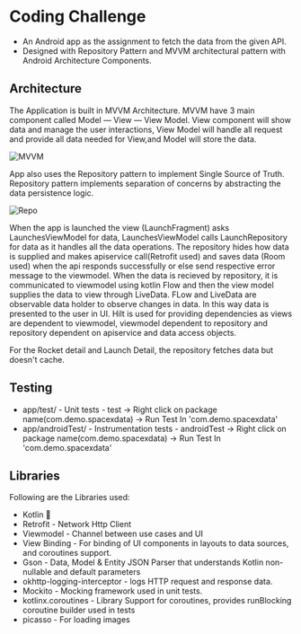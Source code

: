 # Coding Challenge

* An Android app as the assignment to fetch the data from the given API. 
* Designed with Repository Pattern and MVVM architectural pattern with Android Architecture Components.

## Architecture
The Application is built in MVVM Architecture.
MVVM have 3 main component called Model — View — View Model. View component will show data and manage the user interactions, View Model will handle all request
and provide all data needed for View,and Model will store the data.

![MVVM](https://upload.wikimedia.org/wikipedia/commons/8/87/MVVMPattern.png)

App also uses the Repository pattern to implement Single Source of Truth. Repository pattern implements separation of concerns by abstracting the data persistence logic.

![Repo](https://developer.android.com/topic/libraries/architecture/images/final-architecture.png)

When the app is launched the view (LaunchFragment) asks LaunchesViewModel for data, LaunchesViewModel calls LaunchRepository for data as it handles all the data operations. The repository hides how data is supplied and makes apiservice call(Retrofit used) and saves data (Room used) when the api responds successfully or else send respective error message to the viewmodel. 
When the data is recieved by repository, it is communicated to viewmodel using kotlin Flow and then the view model supplies the data to view through LiveData. FLow and LiveData are observable data holder to observe changes in data. In this way data is presented to the user in UI. 
Hilt is used for providing dependencies as views are dependent to viewmodel, viewmodel dependent to repository and repository dependent on apiservice and data access objects.

For the Rocket detail and Launch Detail, the repository fetches data but doesn't cache.

## Testing
* app/test/ - Unit tests - test -> Right click on package name(com.demo.spacexdata) -> Run Test In 'com.demo.spacexdata'
* app/androidTest/ - Instrumentation tests - androidTest -> Right click on package name(com.demo.spacexdata) -> Run Test In 'com.demo.spacexdata'

## Libraries
Following are the Libraries used:
* Kotlin 💎
* Retrofit - Network Http Client
* Viewmodel - Channel between use cases and UI
* View Binding - For binding of UI components in layouts to data sources, and coroutines support.
* Gson - Data, Model & Entity JSON Parser that understands Kotlin non-nullable and default parameters
* okhttp-logging-interceptor - logs HTTP request and response data.
* Mockito - Mocking framework used in unit tests.
* kotlinx.coroutines - Library Support for coroutines, provides runBlocking coroutine builder used in tests
* picasso - For loading images